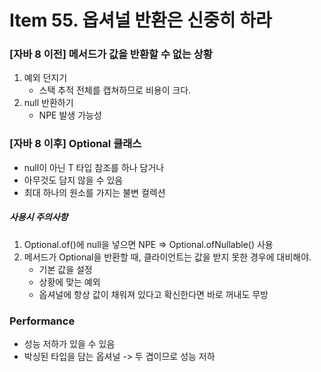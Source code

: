 # Item 55. 옵셔널 반환은 신중히 하라

### [자바 8 이전] 메서드가 값을 반환할 수 없는 상황
1. 예외 던지기
   - 스택 추적 전체를 캡쳐하므로 비용이 크다.
2. null 반환하기
   - NPE 발생 가능성

### [자바 8 이후] Optional<T> 클래스
- null이 아닌 T 타입 참조를 하나 담거나
- 아무것도 담지 않을 수 있음
- 최대 하나의 원소를 가지는 불변 컬렉션

##### 사용시 주의사항
1. Optional.of()에 null을 넣으면 NPE => Optional.ofNullable() 사용
2. 메서드가 Optional을 반환할 때, 클라이언트는 값을 받지 못한 경우에 대비해야.
   - 기본 값을 설정
   - 상황에 맞는 예외
   - 옵셔널에 항상 값이 채워져 있다고 확신한다면 바로 꺼내도 무방


### Performance
- 성능 저하가 있을 수 있음
- 박싱된 타입을 담는 옵셔널 -> 두 겹이므로 성능 저하